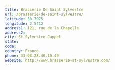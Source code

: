 ```yaml
---
title: Brasserie De Saint Sylvestre
url: /brasserie-de-saint-sylvestre/
latitude: 50.7975
longitude: 2.5412
address1: 121, rue de la Chapelle
address2: 
city: St-Sylvestre-Cappel
state: 
code: 
country: France
phone: 33-03.28.40.15.49
website: http://www.brasserie-st-sylvestre.com/
---
```



